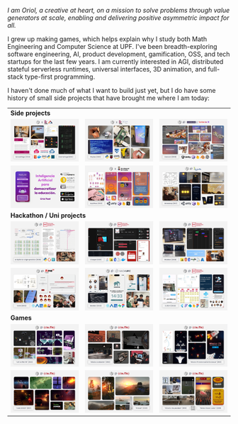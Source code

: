*I am Oriol, a creative at heart, on a mission to solve problems through value generators at scale, enabling and delivering positive asymmetric impact for all.*

I grew up making games, which helps explain why I study both Math Engineering and Computer Science at UPF. I've been breadth-exploring software engineering, AI, product development, gamification, OSS, and tech startups for the last few years. I am currently interested in AGI, distributed stateful serverless runtimes, universal interfaces, 3D animation, and full-stack type-first programming.

I haven't done much of what I want to build just yet, but I do have some history of small side projects that have brought me where I am today:

<table>
    <tr>
        <td colspan="6"><strong>Side projects</strong></td>
    </tr>
    <tr>
        <td><img src="gallery/other/2024-canvasforge-cinemaforge.png" width="100%"></td>
        <td><img src="gallery/other/2023-visybox.png" width="100%"></td>
        <td><img src="gallery/other/2023-overoom.png" width="100%"></td>
    </tr>
    <tr>
        <td><img src="gallery/apps/2023-mety-ai.png" width="100%"></td>
        <td><img src="gallery/apps/2022-loyalpass.png" width="100%"></td>
        <td><img src="gallery/apps/2021-memoleap.png" width="100%"></td>
    </tr>
    <tr>
        <td colspan="3"><strong>Hackathon / Uni projects</strong></td>
    </tr>
    <tr>
        <td><img src="gallery/other/2025-arrythmia-origin-predictor.png" width="100%"></td>
        <td><img src="gallery/websites/2025-cheeper.png" width="100%"></td>
        <td><img src="gallery/websites/2025-mixabeat.png" width="100%"></td>
    </tr>
    <tr>
        <td><img src="gallery/apps/2024-tania.png" width="100%"></td>
        <td><img src="gallery/apps/2024-benefan.png" width="100%"></td>
        <td><img src="gallery/apps/2024-cura-t.png" width="100%"></td>
    </tr>
    <tr>
        <td colspan="3"><strong>Games</strong></td>
    </tr>
    <tr>
        <td><img src="gallery/games/2022-lur-verifier.png" width="100%"></td>
        <td><img src="gallery/games/2022-mission-avalanche.png" width="100%"></td>
        <td><img src="gallery/games/2021-mission-73-astronaut-to-the-rescue.png" width="100%"></td>
    </tr>
    <tr>
        <td><img src="gallery/games/2021-code-konor.png" width="100%"></td>
        <td><img src="gallery/games/2020-fireball.png" width="100%"></td>
        <td><img src="gallery/games/2018-2019-wine-for-the-president-and-perfect-steak-cooker.png" width="100%"></td>
    </tr>
</table>